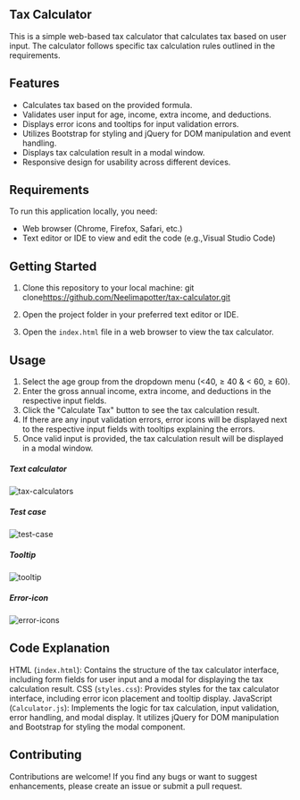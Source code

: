 ## Tax Calculator

This is a simple web-based tax calculator that calculates tax based on user input. The calculator follows specific tax calculation rules outlined in the requirements.

## Features 

- Calculates tax based on the provided formula.
- Validates user input for age, income, extra income, and deductions.
- Displays error icons and tooltips for input validation errors.
- Utilizes Bootstrap for styling and jQuery for DOM manipulation and event handling.
- Displays tax calculation result in a modal window.
- Responsive design for usability across different devices.

## Requirements

To run this application locally, you need:
- Web browser (Chrome, Firefox, Safari, etc.)
- Text editor or IDE to view and edit the code (e.g.,Visual Studio Code)

## Getting Started

1. Clone this repository to your local machine:
git clone<https://github.com/Neelimapotter/tax-calculator.git>

3. Open the project folder in your preferred text editor or IDE.

4. Open the `index.html` file in a web browser to view the tax calculator.

## Usage

1. Select the age group from the dropdown menu (<40, ≥ 40 & < 60, ≥ 60).
2. Enter the gross annual income, extra income, and deductions in the respective input fields.
3. Click the "Calculate Tax" button to see the tax calculation result.
4. If there are any input validation errors, error icons will be displayed next to the respective input fields with tooltips explaining the errors.
5. Once valid input is provided, the tax calculation result will be displayed in a modal window.


##### Text calculator

![tax-calculators](https://github.com/Neelimapotter/tax-calculator/assets/130246444/4034e1e1-e9da-4592-a17c-8cf141d4a064)

##### Test case

 ![test-case](https://github.com/Neelimapotter/tax-calculator/assets/130246444/bfd21058-8e28-4547-a354-244d1653f5df)

##### Tooltip

![tooltip](https://github.com/Neelimapotter/tax-calculator/assets/130246444/8253deb3-7432-46b0-9436-06262ff1b30d)

##### Error-icon
 
 ![error-icons](https://github.com/Neelimapotter/tax-calculator/assets/130246444/ec82d52d-c60a-4734-ba0a-7b183d259580)
   
## Code Explanation
HTML (`index.html`): Contains the structure of the tax calculator interface, including form fields for user input and a modal for displaying the tax calculation result.
CSS (`styles.css`): Provides styles for the tax calculator interface, including error icon placement and tooltip display.
JavaScript (`Calculator.js`): Implements the logic for tax calculation, input validation, error handling, and modal display. It utilizes jQuery for DOM manipulation and Bootstrap for styling the modal component.


## Contributing 

Contributions are welcome! If you find any bugs or want to suggest enhancements, please create an issue or submit a pull request.

